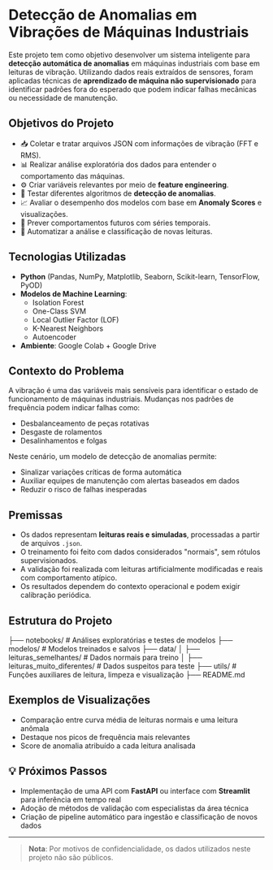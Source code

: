 # Detecção de Anomalias em Vibrações de Máquinas Industriais

Este projeto tem como objetivo desenvolver um sistema inteligente para **detecção automática de anomalias** em máquinas industriais com base em leituras de vibração. Utilizando dados reais extraídos de sensores, foram aplicadas técnicas de **aprendizado de máquina não supervisionado** para identificar padrões fora do esperado que podem indicar falhas mecânicas ou necessidade de manutenção.

## Objetivos do Projeto

- 📥 Coletar e tratar arquivos JSON com informações de vibração (FFT e RMS).
- 📊 Realizar análise exploratória dos dados para entender o comportamento das máquinas.
- ⚙️ Criar variáveis relevantes por meio de **feature engineering**.
- 🤖 Testar diferentes algoritmos de **detecção de anomalias**.
- 📈 Avaliar o desempenho dos modelos com base em **Anomaly Scores** e visualizações.
- 🧪 Prever comportamentos futuros com séries temporais.
- 📌 Automatizar a análise e classificação de novas leituras.

## Tecnologias Utilizadas

- **Python** (Pandas, NumPy, Matplotlib, Seaborn, Scikit-learn, TensorFlow, PyOD)
- **Modelos de Machine Learning**:
  - Isolation Forest
  - One-Class SVM
  - Local Outlier Factor (LOF)
  - K-Nearest Neighbors
  - Autoencoder
- **Ambiente**: Google Colab + Google Drive

## Contexto do Problema

A vibração é uma das variáveis mais sensíveis para identificar o estado de funcionamento de máquinas industriais. Mudanças nos padrões de frequência podem indicar falhas como:

- Desbalanceamento de peças rotativas
- Desgaste de rolamentos
- Desalinhamentos e folgas

Neste cenário, um modelo de detecção de anomalias permite:

-  Sinalizar variações críticas de forma automática
- Auxiliar equipes de manutenção com alertas baseados em dados
- Reduzir o risco de falhas inesperadas

## Premissas

- Os dados representam **leituras reais e simuladas**, processadas a partir de arquivos `.json`.
- O treinamento foi feito com dados considerados "normais", sem rótulos supervisionados.
- A validação foi realizada com leituras artificialmente modificadas e reais com comportamento atípico.
- Os resultados dependem do contexto operacional e podem exigir calibração periódica.

## Estrutura do Projeto
├── notebooks/ # Análises exploratórias e testes de modelos
├── modelos/ # Modelos treinados e salvos
├── data/
│ ├── leituras_semelhantes/ # Dados normais para treino
│ ├── leituras_muito_diferentes/ # Dados suspeitos para teste
├── utils/ # Funções auxiliares de leitura, limpeza e visualização
├── README.md

## Exemplos de Visualizações

- Comparação entre curva média de leituras normais e uma leitura anômala
- Destaque nos picos de frequência mais relevantes
- Score de anomalia atribuído a cada leitura analisada

## 💡 Próximos Passos

- Implementação de uma API com **FastAPI** ou interface com **Streamlit** para inferência em tempo real
- Adoção de métodos de validação com especialistas da área técnica
- Criação de pipeline automático para ingestão e classificação de novos dados

---

>  **Nota**: Por motivos de confidencialidade, os dados utilizados neste projeto não são públicos.

